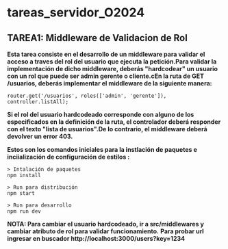 # tareas_servidor_O2024

## TAREA1: Middleware de Validacion de Rol
**Esta tarea consiste en el desarrollo de un middleware para validar el acceso a traves del rol del usuario que ejecuta la petición.Para validar la implementación de dicho middleware, deberás "hardcodear" un usuario con un rol que puede ser admin gerente o cliente.cEn la ruta de GET /usuarios, deberás implementar el middleware de la siguiente manera:**
```
router.get('/usuarios', roles(['admin', 'gerente']), controller.listAll);
```
**Si el rol del usuario hardcodeado corresponde con alguno de los especificados en la definición de la ruta, el controlador deberá responder con el texto "lista de usuarios".De lo contrario, el middleware deberá devolver un error 403.**


**Estos son los comandos iniciales para la instlación de paquetes e inciialización de configuración de estilos :**
```
> Intalación de paquetes
npm install

> Run para distribución
npm start

> Run para desarrollo
npm run dev

```

**NOTA: Para cambiar el usuario hardcodeado, ir a src/middlewares y cambiar atributo de rol para validar funcionamiento.**
**Para probar url ingresar en buscador http://localhost:3000/users?key=1234**